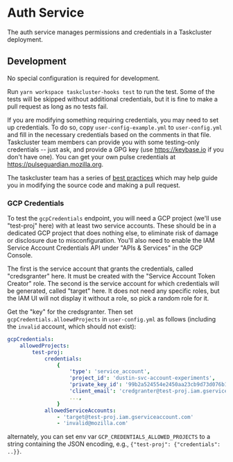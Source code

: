 # Auth Service

The auth service manages permissions and credentials in a Taskcluster deployment.

## Development

No special configuration is required for development.

Run `yarn workspace taskcluster-hooks test` to run the test.
Some of the tests will be skipped without additional credentials, but it is fine to make a pull request as long as no tests fail.

If you are modifying something requiring credentials, you may need to set up credentials.
To do so, copy `user-config-example.yml` to `user-config.yml` and fill in the necessary credentials based on the comments in that file.
Taskcluster team members can provide you with some testing-only credentials -- just ask, and provide a GPG key (use https://keybase.io if you don't have one).
You can get your own pulse credentials at https://pulseguardian.mozilla.org.

The taskcluster team has a series of [best practices](../../dev-docs/best-practices) which may help guide you in modifying the source code and making a pull request.

### GCP Credentials

To test the `gcpCredentials` endpoint, you will need a GCP project (we'll use "test-proj" here) with at least two service accounts.
These should be in a dedicated GCP project that does nothing else, to eliminate risk of damage or disclosure due to misconfiguration.
You'll also need to enable the IAM Service Account Credentials API under "APIs & Services" in the GCP Console.

The first is the service account that grants the credentials, called "credsgranter" here.
It must be created with the "Service Account Token Creator" role.
The second is the service account for which credentials will be generated, called "target" here.
It does not need any specific roles, but the IAM UI will not display it without a role, so pick a random role for it.

Get the "key" for the credsgranter.
Then set `gcpCredentials.alloewdProjects` in `user-config.yml` as follows (including the `invalid` account, which should not exist):

```yaml
gcpCredentials:
    allowedProjects:
        test-proj:
            credentials:
                {
                    'type': 'service_account',
                    'project_id': 'dustin-svc-account-experiments',
                    'private_key_id': '99b2a524554e2450aa23cb9d73d076b19173da5a',
                    'client_email': 'credgranter@test-proj.iam.gserviceaccount.com',
                    ...,
                }
            allowedServiceAccounts:
                - 'target@test-proj.iam.gserviceaccount.com'
                - 'invalid@mozilla.com'
```

alternately, you can set env var `GCP_CREDENTIALS_ALLOWED_PROJECTS` to a string
containing the JSON encoding, e.g., `{"test-proj": {"credentials": ..}}`.
